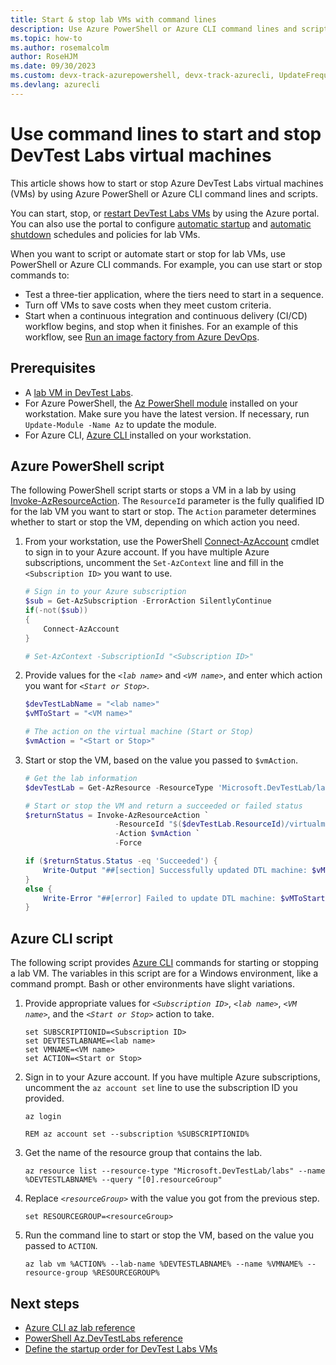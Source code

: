 ```yaml
---
title: Start & stop lab VMs with command lines
description: Use Azure PowerShell or Azure CLI command lines and scripts to start and stop Azure DevTest Labs virtual machines.
ms.topic: how-to
ms.author: rosemalcolm
author: RoseHJM
ms.date: 09/30/2023
ms.custom: devx-track-azurepowershell, devx-track-azurecli, UpdateFrequency2 
ms.devlang: azurecli
---
```


# Use command lines to start and stop DevTest Labs virtual machines

This article shows how to start or stop Azure DevTest Labs virtual machines (VMs) by using Azure PowerShell or Azure CLI command lines and scripts.

You can start, stop, or [restart DevTest Labs VMs](devtest-lab-restart-vm.md) by using the Azure portal. You can also use the portal to configure [automatic startup](devtest-lab-auto-startup-vm.yml) and [automatic shutdown](devtest-lab-auto-shutdown.md) schedules and policies for lab VMs.

When you want to script or automate start or stop for lab VMs, use PowerShell or Azure CLI commands. For example, you can use start or stop commands to:

- Test a three-tier application, where the tiers need to start in a sequence.
- Turn off VMs to save costs when they meet custom criteria.
- Start when a continuous integration and continuous delivery (CI/CD) workflow begins, and stop when it finishes. For an example of this workflow, see [Run an image factory from Azure DevOps](image-factory-set-up-devops-lab.md).

## Prerequisites

- A [lab VM in DevTest Labs](devtest-lab-add-vm.md).
- For Azure PowerShell, the [Az PowerShell module](/powershell/azure/new-azureps-module-az) installed on your workstation. Make sure you have the latest version. If necessary, run `Update-Module -Name Az` to update the module.
- For Azure CLI, [Azure CLI ](/cli/azure/install-azure-cli) installed on your workstation.

## Azure PowerShell script

The following PowerShell script starts or stops a VM in a lab by using [Invoke-AzResourceAction](/powershell/module/az.resources/invoke-azresourceaction). The `ResourceId` parameter is the fully qualified ID for the lab VM you want to start or stop. The `Action` parameter determines whether to start or stop the VM, depending on which action you need.

1. From your workstation, use the PowerShell [Connect-AzAccount](/powershell/module/Az.Accounts/Connect-AzAccount) cmdlet to sign in to your Azure account. If you have multiple Azure subscriptions, uncomment the `Set-AzContext` line and fill in the `<Subscription ID>` you want to use.

    ```powershell
    # Sign in to your Azure subscription
    $sub = Get-AzSubscription -ErrorAction SilentlyContinue
    if(-not($sub))
    {
        Connect-AzAccount
    }
    
    # Set-AzContext -SubscriptionId "<Subscription ID>"
    ```

1. Provide values for the *`<lab name>`* and *`<VM name>`*, and enter which action you want for *`<Start or Stop>`*.

    ```powershell
    $devTestLabName = "<lab name>"
    $vMToStart = "<VM name>"
    
    # The action on the virtual machine (Start or Stop)
    $vmAction = "<Start or Stop>"
    ```

1. Start or stop the VM, based on the value you passed to `$vmAction`.

    ```powershell
    # Get the lab information
    $devTestLab = Get-AzResource -ResourceType 'Microsoft.DevTestLab/labs' -ResourceName $devTestLabName
    
    # Start or stop the VM and return a succeeded or failed status
    $returnStatus = Invoke-AzResourceAction `
                        -ResourceId "$($devTestLab.ResourceId)/virtualmachines/$vMToStart" `
                        -Action $vmAction `
                        -Force
    
    if ($returnStatus.Status -eq 'Succeeded') {
        Write-Output "##[section] Successfully updated DTL machine: $vMToStart, Action: $vmAction"
    }
    else {
        Write-Error "##[error] Failed to update DTL machine: $vMToStart, Action: $vmAction"
    }
    ```

## Azure CLI script

The following script provides [Azure CLI](/cli/azure/get-started-with-azure-cli) commands for starting or stopping a lab VM. The variables in this script are for a Windows environment, like a command prompt. Bash or other environments have slight variations.

1. Provide appropriate values for *`<Subscription ID>`*, *`<lab name>`*, *`<VM name>`*, and the *`<Start or Stop>`* action to take.

   ```azurecli
   set SUBSCRIPTIONID=<Subscription ID>
   set DEVTESTLABNAME=<lab name>
   set VMNAME=<VM name>
   set ACTION=<Start or Stop>
   ```

1. Sign in to your Azure account. If you have multiple Azure subscriptions, uncomment the `az account set` line to use the subscription ID you provided.

   ```azurecli
   az login
   
   REM az account set --subscription %SUBSCRIPTIONID%
   ```

1. Get the name of the resource group that contains the lab.

   ```azurecli
   az resource list --resource-type "Microsoft.DevTestLab/labs" --name %DEVTESTLABNAME% --query "[0].resourceGroup"
   ```

1. Replace *`<resourceGroup>`* with the value you got from the previous step.

   ```azurecli
   set RESOURCEGROUP=<resourceGroup>
   ```

1. Run the command line to start or stop the VM, based on the value you passed to `ACTION`.

   ```azurecli
   az lab vm %ACTION% --lab-name %DEVTESTLABNAME% --name %VMNAME% --resource-group %RESOURCEGROUP%
   ```

## Next steps

- [Azure CLI az lab reference](/cli/azure/lab)
- [PowerShell Az.DevTestLabs reference](/powershell/module/az.devtestlabs)
- [Define the startup order for DevTest Labs VMs](start-machines-use-automation-runbooks.md)
